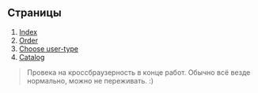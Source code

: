 ## Страницы

1. [Index](http://extonec.ru/dev/studlance/index.html)
2. [Order](http://extonec.ru/dev/studlance/order.html)
3. [Choose user-type](http://extonec.ru/dev/studlance/user-type.html)
4. [Catalog](http://extonec.ru/dev/studlance/catalog.html)

> Провека на кроссбраузерность в конце работ. Обычно всё везде нормально, можно не переживать. :)

